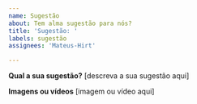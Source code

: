 ```yaml
---
name: Sugestão
about: Tem alma sugestão para nós?
title: 'Sugestão: '
labels: sugestão
assignees: 'Mateus-Hirt'

---
```


**Qual a sua sugestão?**
[descreva a sua sugestão aqui]

**Imagens ou vídeos**
[imagem ou vídeo aqui]
